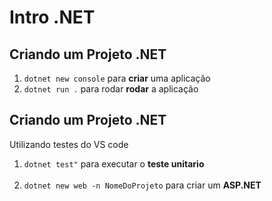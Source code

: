 # Intro .NET
## Criando um Projeto .NET
1. `dotnet new console` para **criar** uma aplicação<br>
1. `dotnet run .` para rodar **rodar** a aplicação<br>

## Criando um Projeto .NET
Utilizando testes do VS code
1. `dotnet test"` para executar o **teste unitario**<br><br>
1. `dotnet new web -n NomeDoProjeto` para criar um **ASP.NET**<br>

